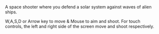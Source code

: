A space shooter where you defend a solar system against waves of alien ships.

W,A,S,D or Arrow key to move & Mouse to aim and shoot.
For touch controls, the left and right side of the screen move and shoot respectively.